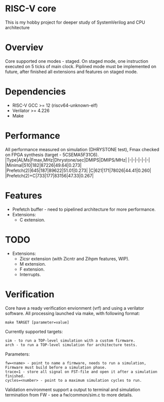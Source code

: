 
# RISC-V core
This is my hobby project for deeper study of SystemVerilog and CPU architecture

# Overviev
Core supported one modes - staged. On staged mode, one instruction executed on 5 ticks of main clock.
Piplined mode must be implemented on future, after finished all extensions and features on staged mode.

# Dependencies
- RISC-V GCC >= 12 (riscv64-unknown-elf)
- Verilator >= 4.226
- Make

# Performance
All performance measured on simulation (DHRYSTONE test), Fmax checked on FPGA synthesis (target - 5CSEMA5F31C6).
|Type|ALMs|Fmax,MHz|Dhrystone/sec|DMIPS|DMIPS/MHz|
|-|-|-|-|-|-|
|Minimal|510|182|87226|49.64|0.273|
|Prefetch(2)|645|187|89622|51.01|0.273|
|C|621|171|78026|44.41|0.260|
|Prefetch(2)+C|733|177|83156|47.33|0.267|

# Features
- Prefetch buffer - need to pipelined architecture for more performance.
- Extensions:
  - C extension.
 
# TODO
- Extensions:
  - Zicsr extension (with Zicntr and Zihpm features, WIP).
  - M extension.
  - F extension.
  - Interrupts.


# Verification
Core have a ready verification envionment (vrf) and using a verilator software.
All processing launched via make, with following format:

    make TARGET [parameter=value]

Currently supported targets:

    sim - to run a TOP-level simulation with a custom firmware.
    arch - to run a TOP-level simulation for architecture tests.

Parameters:

    fw=<name> - point to name a firmware, needs to run a simulation, Firmware must build before a simulation phase.
    trace=1 - store all signal on FST-file and open it after a simulation finished.
    cycles=<number> - point to a maximum simulation cycles to run.

Validation environment support a output to terminal and simulation termination from FW - see a fw/common/sim.c to more details.
